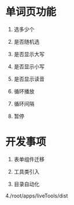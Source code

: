 # 单词页功能

1. 选多少个

2. 是否随机选

3. 是否显示大写

4. 是否显示小写

5. 是否显示读音

6. 循环播放

7. 循环间隔

8. 暂停

# 开发事项

1. 表单组件迁移

2. 工具类引入

3. 目录自动化

4./root/apps/liveTools/dist

